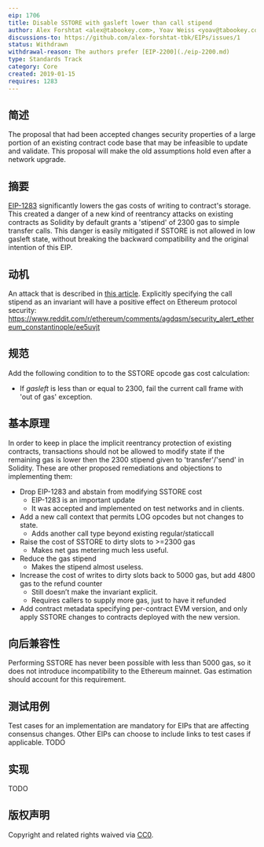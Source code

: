 ```yaml
---
eip: 1706
title: Disable SSTORE with gasleft lower than call stipend
author: Alex Forshtat <alex@tabookey.com>, Yoav Weiss <yoav@tabookey.com>
discussions-to: https://github.com/alex-forshtat-tbk/EIPs/issues/1
status: Withdrawn
withdrawal-reason: The authors prefer [EIP-2200](./eip-2200.md)
type: Standards Track
category: Core
created: 2019-01-15
requires: 1283
---
```


## 简述
The proposal that had been accepted changes security properties of a large portion of an existing contract code base that may be infeasible to update and validate. This proposal will make the old assumptions hold even after a network upgrade.

## 摘要
[EIP-1283](./eip-1283.md) significantly lowers the gas costs of writing to contract's storage. This created a danger of a new kind of reentrancy attacks on existing contracts as Solidity by default grants a 'stipend' of 2300 gas to simple transfer calls. This danger is easily mitigated if SSTORE is not allowed in low gasleft state, without breaking the backward compatibility and the original intention of this EIP.

## 动机

An attack that is described in [this article](https://medium.com/chainsecurity/constantinople-enables-new-reentrancy-attack-ace4088297d9). Explicitly specifying the call stipend as an invariant will have a positive effect on Ethereum protocol security: https://www.reddit.com/r/ethereum/comments/agdqsm/security_alert_ethereum_constantinople/ee5uvjt

## 规范

Add the following condition to to the SSTORE opcode gas cost calculation:

* If *gasleft* is less than or equal to 2300, fail the current call frame with 'out of gas' exception.

## 基本原理
In order to keep in place the implicit reentrancy protection of existing contracts, transactions should not be allowed to modify state if the remaining gas is lower then the 2300 stipend given to 'transfer'/'send' in Solidity. These are other proposed remediations and objections to implementing them:

* Drop EIP-1283 and abstain from modifying SSTORE cost
  * EIP-1283 is an important update
  * It was accepted and implemented on test networks and in clients.
* Add a new call context that permits LOG opcodes but not changes to state.
  * Adds another call type beyond existing regular/staticcall
* Raise the cost of SSTORE to dirty slots to >=2300 gas
  * Makes net gas metering much less useful.
* Reduce the gas stipend
  * Makes the stipend almost useless.
* Increase the cost of writes to dirty slots back to 5000 gas, but add 4800 gas to the refund counter
  * Still doesn’t make the invariant explicit.
  * Requires callers to supply more gas, just to have it refunded
* Add contract metadata specifying per-contract EVM version, and only apply SSTORE changes to contracts deployed with the new version.


## 向后兼容性
Performing SSTORE has never been possible with less than 5000 gas, so it does not introduce incompatibility to the Ethereum mainnet. Gas estimation should account for this requirement.

## 测试用例
Test cases for an implementation are mandatory for EIPs that are affecting consensus changes. Other EIPs can choose to include links to test cases if applicable. TODO
## 实现
TODO
## 版权声明
Copyright and related rights waived via [CC0](../LICENSE.md).

